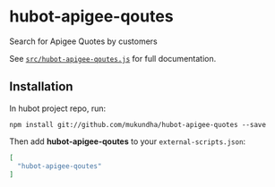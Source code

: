 # hubot-apigee-qoutes

Search for Apigee Quotes by customers

See [`src/hubot-apigee-qoutes.js`](src/hubot-apigee-qoutes.js) for full documentation.

## Installation

In hubot project repo, run:

`npm install git://github.com/mukundha/hubot-apigee-quotes --save`

Then add **hubot-apigee-qoutes** to your `external-scripts.json`:

```json
[
  "hubot-apigee-qoutes"
]
```

